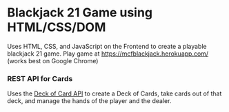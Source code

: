 # Blackjack 21 Game using HTML/CSS/DOM

Uses HTML, CSS, and JavaScript on the Frontend to create a playable blackjack 21 game.
Play game at https://mcfblackjack.herokuapp.com/ (works best on Google Chrome)

### REST API for Cards
Uses the [Deck of Card API](http://deckofcardsapi.com/) to create a Deck of Cards, take cards out of that deck, and manage the hands of the player and the dealer.



